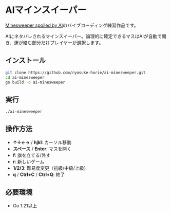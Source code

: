# AIマインスイーパー

[Minesweeper spoiled by AI](https://github.com/GRA0007/minesweeper-spoiled-by-ai)のバイブコーディング練習作品です。

AIにネタバレされるマインスイーパー。論理的に確定できるマスはAIが自動で開き、運が絡む部分だけプレイヤーが選択します。

## インストール

```bash
git clone https://github.com/ryosuke-horie/ai-minesweeper.git
cd ai-minesweeper
go build -o ai-minesweeper
```

## 実行

```bash
./ai-minesweeper
```

## 操作方法

- **↑↓←→** / **hjkl**: カーソル移動
- **スペース** / **Enter**: マスを開く
- **f**: 旗を立てる/外す
- **r**: 新しいゲーム
- **1/2/3**: 難易度変更（初級/中級/上級）
- **q** / **Ctrl+C** / **Ctrl+Q**: 終了

## 必要環境

- Go 1.21以上
